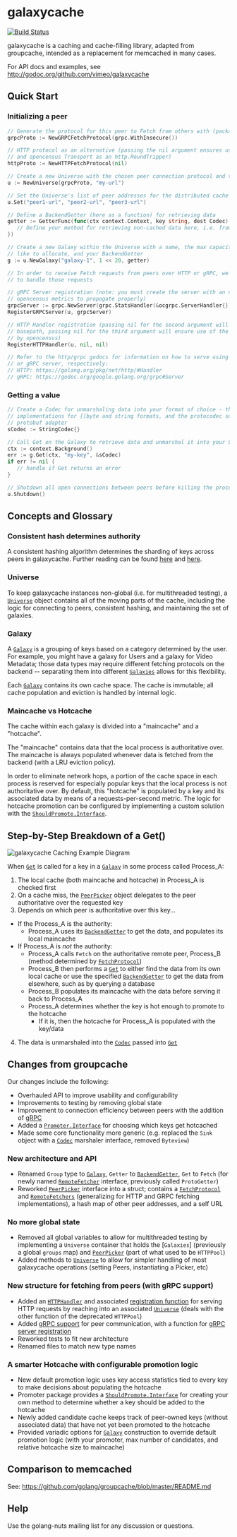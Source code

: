 # galaxycache

[![Build Status](https://travis-ci.org/vimeo/galaxycache.svg?branch=master)](https://travis-ci.org/vimeo/galaxycache)

galaxycache is a caching and cache-filling library, adapted from groupcache, intended as a
replacement for memcached in many cases.

For API docs and examples, see http://godoc.org/github.com/vimeo/galaxycache

## Quick Start

### Initializing a peer
```go
// Generate the protocol for this peer to Fetch from others with (package includes HTTP and gRPC)
grpcProto := NewGRPCFetchProtocol(grpc.WithInsecure())

// HTTP protocol as an alternative (passing the nil argument ensures use of the default basepath
// and opencensus Transport as an http.RoundTripper)
httpProto := NewHTTPFetchProtocol(nil)

// Create a new Universe with the chosen peer connection protocol and the URL of this process
u := NewUniverse(grpcProto, "my-url")

// Set the Universe's list of peer addresses for the distributed cache
u.Set("peer1-url", "peer2-url", "peer3-url")

// Define a BackendGetter (here as a function) for retrieving data
getter := GetterFunc(func(ctx context.Context, key string, dest Codec) error {
   // Define your method for retrieving non-cached data here, i.e. from a database
})

// Create a new Galaxy within the Universe with a name, the max capacity of cache space you would
// like to allocate, and your BackendGetter
g := u.NewGalaxy("galaxy-1", 1 << 20, getter)

// In order to receive Fetch requests from peers over HTTP or gRPC, we must register this universe
// to handle those requests

// gRPC Server registration (note: you must create the server with an ocgrpc.ServerHandler for
// opencensus metrics to propogate properly)
grpcServer := grpc.NewServer(grpc.StatsHandler(&ocgrpc.ServerHandler{}))
RegisterGRPCServer(u, grpcServer)

// HTTP Handler registration (passing nil for the second argument will ensure use of the default 
// basepath, passing nil for the third argument will ensure use of the DefaultServeMux wrapped 
// by opencensus)
RegisterHTTPHandler(u, nil, nil)

// Refer to the http/grpc godocs for information on how to serve using the registered HTTP handler
// or gRPC server, respectively:
// HTTP: https://golang.org/pkg/net/http/#Handler
// gRPC: https://godoc.org/google.golang.org/grpc#Server

```
### Getting a value
```go
// Create a Codec for unmarshaling data into your format of choice - the package includes 
// implementations for []byte and string formats, and the protocodec subpackage includes the 
// protobuf adapter
sCodec := StringCodec{}

// Call Get on the Galaxy to retrieve data and unmarshal it into your Codec
ctx := context.Background()
err := g.Get(ctx, "my-key", &sCodec)
if err != nil {
   // handle if Get returns an error
}

// Shutdown all open connections between peers before killing the process
u.Shutdown()

```

## Concepts and Glossary

### Consistent hash determines authority

A consistent hashing algorithm determines the sharding of keys across peers in galaxycache. Further reading can be found [here](https://medium.com/@orijtech/groupcache-instrumented-by-opencensus-6a625c3724c) and [here](https://www.toptal.com/big-data/consistent-hashing).

### Universe 

To keep galaxycache instances non-global (i.e. for multithreaded testing), a [`Universe`] object contains all of the moving parts of the cache, including the logic for connecting to peers, consistent hashing, and maintaining the set of galaxies.

### Galaxy

A [`Galaxy`] is a grouping of keys based on a category determined by the user. For example, you might have a galaxy for Users and a galaxy for Video Metadata; those data types may require different fetching protocols on the backend -- separating them into different [`Galaxies`](https://godoc.org/github.com/vimeo/galaxycache#Galaxy) allows for this flexibility.

Each [`Galaxy`] contains its own cache space. The cache is immutable; all cache population and eviction is handled by internal logic.

### Maincache vs Hotcache

The cache within each galaxy is divided into a "maincache" and a "hotcache".

The "maincache" contains data that the local process is authoritative over. The maincache is always populated whenever data is fetched from the backend (with a LRU eviction policy). 

In order to eliminate network hops, a portion of the cache space in each process is reserved for especially popular keys that the local process is not authoritative over. By default, this "hotcache" is populated by a key and its associated data by means of a requests-per-second metric. The logic for hotcache promotion can be configured by implementing a custom solution with the [`ShouldPromote.Interface`].

## Step-by-Step Breakdown of a Get()

![galaxycache Caching Example Diagram](/diagram.png)

When [`Get`] is called for a key in a [`Galaxy`] in some process called Process_A:
1. The local cache (both maincache and hotcache) in Process_A is checked first
2. On a cache miss, the [`PeerPicker`] object delegates to the peer authoritative over the requested key
3. Depends on which peer is authoritative over this key...
- If the Process_A is the authority:
   - Process_A uses its [`BackendGetter`] to get the data, and populates its local maincache
- If Process_A is _not_ the authority:
   - Process_A calls `Fetch` on the authoritative remote peer, Process_B (method determined by [`FetchProtocol`])
   - Process_B then performs a [`Get`] to either find the data from its own local cache or use the specified [`BackendGetter`] to get the data from elsewhere, such as by querying a database
   - Process_B populates its maincache with the data before serving it back to Process_A
   - Process_A determines whether the key is hot enough to promote to the hotcache
      - If it is, then the hotcache for Process_A is populated with the key/data
4. The data is unmarshaled into the [`Codec`] passed into [`Get`]

## Changes from groupcache

Our changes include the following:
* Overhauled API to improve usability and configurability
* Improvements to testing by removing global state
* Improvement to connection efficiency between peers with the addition of [gRPC](https://godoc.org/github.com/vimeo/galaxycache/grpc)
* Added a [`Promoter.Interface`](https://godoc.org/github.com/vimeo/galaxycache/promoter#Interface) for choosing which keys get hotcached
* Made some core functionality more generic (e.g. replaced the `Sink` object with a [`Codec`] marshaler interface, removed `Byteview`)

### New architecture and API

* Renamed `Group` type to [`Galaxy`], `Getter` to [`BackendGetter`], `Get` to `Fetch` (for newly named [`RemoteFetcher`] interface, previously called `ProtoGetter`)
* Reworked [`PeerPicker`] interface into a struct; contains a [`FetchProtocol`] and [`RemoteFetchers`](https://godoc.org/github.com/vimeo/galaxycache#RemoteFetcher) (generalizing for HTTP and GRPC fetching implementations), a hash map of other peer addresses, and a self URL

### No more global state

* Removed all global variables to allow for multithreaded testing by implementing a `Universe` container that holds the [`Galaxies`] (previously a global `groups` map) and [`PeerPicker`] (part of what used to be `HTTPPool`)
* Added methods to [`Universe`] to allow for simpler handling of most galaxycache operations (setting Peers, instantiating a Picker, etc)

### New structure for fetching from peers (with gRPC support)

* Added an [`HTTPHandler`](https://godoc.org/github.com/vimeo/galaxycache/http#HTTPHandler) and associated [registration function](https://godoc.org/github.com/vimeo/galaxycache/http#RegisterHTTPHandler) for serving HTTP requests by reaching into an associated [`Universe`] (deals with the other function of the deprecated `HTTPPool`)
* Added [gRPC support](https://godoc.org/github.com/vimeo/galaxycache/grpc) for peer communication, with a function for [gRPC server registration](https://godoc.org/github.com/vimeo/galaxycache/grpc#RegisterGRPCServer)
* Reworked tests to fit new architecture
* Renamed files to match new type names

### A smarter Hotcache with configurable promotion logic

* New default promotion logic uses key access statistics tied to every key to make decisions about populating the hotcache
* Promoter package provides a [`ShouldPromote.Interface`] for creating your own method to determine whether a key should be added to the hotcache
* Newly added candidate cache keeps track of peer-owned keys (without associated data) that have not yet been promoted to the hotcache
* Provided variadic options for [`Galaxy`] construction to override default promotion logic (with your promoter, max number of candidates, and relative hotcache size to maincache)


## Comparison to memcached

See: https://github.com/golang/groupcache/blob/master/README.md

## Help

Use the golang-nuts mailing list for any discussion or questions.

[`Universe`]:https://godoc.org/github.com/vimeo/galaxycache#Universe
[`Galaxy`]:https://godoc.org/github.com/vimeo/galaxycache#Galaxy
[`Get`]:https://godoc.org/github.com/vimeo/galaxycache#Galaxy.Get
[`PeerPicker`]:https://godoc.org/github.com/vimeo/galaxycache#PeerPicker
[`Codec`]:https://godoc.org/github.com/vimeo/galaxycache#Codec
[`FetchProtocol`]:https://godoc.org/github.com/vimeo/galaxycache#FetchProtocol
[`RemoteFetcher`]:https://godoc.org/github.com/vimeo/galaxycache#RemoteFetcher
[`BackendGetter`]:https://godoc.org/github.com/vimeo/galaxycache#BackendGetter
[`ShouldPromote.Interface`]:https://godoc.org/github.com/vimeo/galaxycache/promoter#Interface

